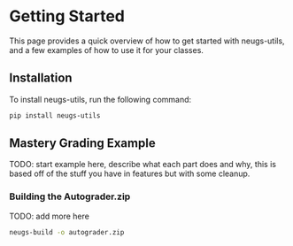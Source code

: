 # Getting Started

This page provides a quick overview of how to get started with neugs-utils, and a few examples of how to use it for your classes.

## Installation

To install neugs-utils, run the following command:

```bash
pip install neugs-utils
```

## Mastery Grading Example
TODO: start example here, describe what each part does and why, this is based off of the stuff you have in features but with some cleanup. 



### Building the Autograder.zip 

TODO: add more here

```bash
neugs-build -o autograder.zip 
```